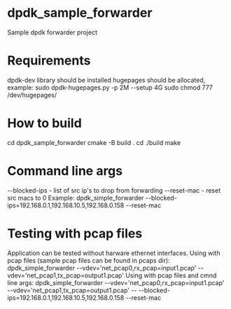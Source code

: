 # dpdk_sample_forwarder
Sample dpdk forwarder project

# Requirements
dpdk-dev library should be installed
hugepages should be allocated, example:
sudo dpdk-hugepages.py -p 2M --setup 4G
sudo chmod 777 /dev/hugepages/

# How to build
cd dpdk_sample_forwarder
cmake -B build .
cd ./build
make

# Command line args
--blocked-ips - list of src ip's to drop from forwarding
--reset-mac - reset src macs to 0
Example:
dpdk_simple_forwarder --blocked-ips=192.168.0.1,192.168.10.5,192.168.0.158 --reset-mac

# Testing with pcap files
Application can be tested without harware ethernet interfaces.
Using with pcap files (sample pcap files can be found in pcaps dir):
dpdk_simple_forwarder --vdev='net_pcap0,rx_pcap=input1.pcap' --vdev='net_pcap1,tx_pcap=output1.pcap'
Using with pcap files and cmnd line args:
dpdk_simple_forwarder --vdev='net_pcap0,rx_pcap=input1.pcap' --vdev='net_pcap1,tx_pcap=output1.pcap' -- --blocked-ips=192.168.0.1,192.168.10.5,192.168.0.158 --reset-mac
